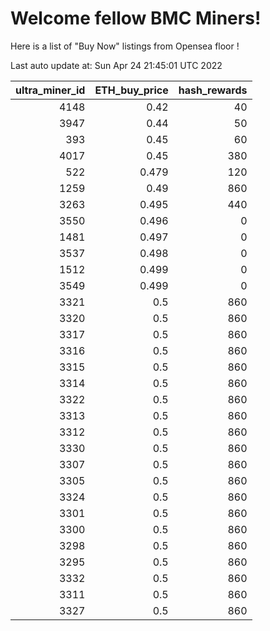 # Welcome fellow BMC Miners!
Here is a list of "Buy Now" listings from Opensea floor !


Last auto update at: Sun Apr 24 21:45:01 UTC 2022


|   ultra_miner_id |   ETH_buy_price |   hash_rewards |
|-----------------:|----------------:|---------------:|
|             4148 |           0.42  |             40 |
|             3947 |           0.44  |             50 |
|              393 |           0.45  |             60 |
|             4017 |           0.45  |            380 |
|              522 |           0.479 |            120 |
|             1259 |           0.49  |            860 |
|             3263 |           0.495 |            440 |
|             3550 |           0.496 |              0 |
|             1481 |           0.497 |              0 |
|             3537 |           0.498 |              0 |
|             1512 |           0.499 |              0 |
|             3549 |           0.499 |              0 |
|             3321 |           0.5   |            860 |
|             3320 |           0.5   |            860 |
|             3317 |           0.5   |            860 |
|             3316 |           0.5   |            860 |
|             3315 |           0.5   |            860 |
|             3314 |           0.5   |            860 |
|             3322 |           0.5   |            860 |
|             3313 |           0.5   |            860 |
|             3312 |           0.5   |            860 |
|             3330 |           0.5   |            860 |
|             3307 |           0.5   |            860 |
|             3305 |           0.5   |            860 |
|             3324 |           0.5   |            860 |
|             3301 |           0.5   |            860 |
|             3300 |           0.5   |            860 |
|             3298 |           0.5   |            860 |
|             3295 |           0.5   |            860 |
|             3332 |           0.5   |            860 |
|             3311 |           0.5   |            860 |
|             3327 |           0.5   |            860 |